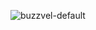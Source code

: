 
![buzzvel-default](https://user-images.githubusercontent.com/32068444/193067951-2af3d9ce-93a9-4310-bca0-5ae7c411513c.jpg)
